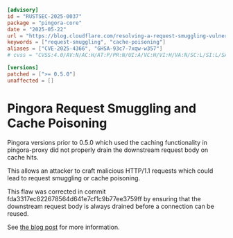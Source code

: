 ```toml
[advisory]
id = "RUSTSEC-2025-0037"
package = "pingora-core"
date = "2025-05-22"
url = "https://blog.cloudflare.com/resolving-a-request-smuggling-vulnerability-in-pingora/"
keywords = ["request-smuggling", "cache-poisoning"]
aliases = ["CVE-2025-4366", "GHSA-93c7-7xqw-w357"]
# cvss = "CVSS:4.0/AV:N/AC:H/AT:P/PR:N/UI:A/VC:H/VI:H/VA:N/SC:L/SI:L/SA:N"

[versions]
patched = [">= 0.5.0"]
unaffected = []
```

# Pingora Request Smuggling and Cache Poisoning

Pingora versions prior to 0.5.0 which used the caching functionality in pingora-proxy did not properly drain the downstream request body on cache hits.

This allows an attacker to craft malicious HTTP/1.1 requests which could lead to request smuggling or cache poisoning.

This flaw was corrected in commit fda3317ec822678564d641e7cf1c9b77ee3759ff by ensuring that the downstream request body is always drained before a connection can be reused.

See [the blog post](https://blog.cloudflare.com/resolving-a-request-smuggling-vulnerability-in-pingora/) for more information.
